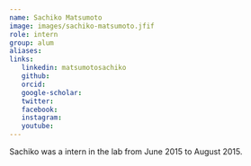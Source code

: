 ```yaml
---
name: Sachiko Matsumoto
image: images/sachiko-matsumoto.jfif
role: intern
group: alum
aliases:
links:
   linkedin: matsumotosachiko
   github:
   orcid: 
   google-scholar:
   twitter:
   facebook:
   instagram: 
   youtube:
---
```


Sachiko was a intern in the lab from June 2015 to August 2015.